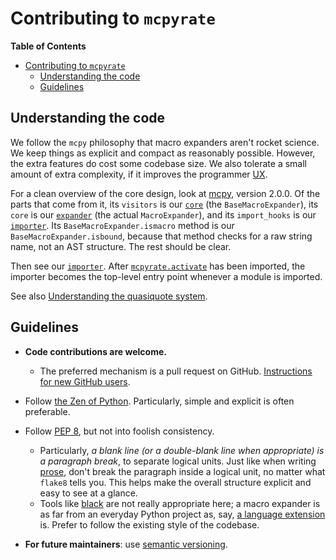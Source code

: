 # Contributing to `mcpyrate`

<!-- markdown-toc start - Don't edit this section. Run M-x markdown-toc-refresh-toc -->
**Table of Contents**

- [Contributing to `mcpyrate`](#contributing-to-mcpyrate)
    - [Understanding the code](#understanding-the-code)
    - [Guidelines](#guidelines)

<!-- markdown-toc end -->


## Understanding the code

We follow the `mcpy` philosophy that macro expanders aren't rocket science. We keep things as explicit and compact as reasonably possible. However, the extra features do cost some codebase size. We also tolerate a small amount of extra complexity, if it improves the programmer [UX](https://en.wikipedia.org/wiki/User_experience).

For a clean overview of the core design, look at [mcpy](https://github.com/delapuente/mcpy), version 2.0.0. Of the parts that come from it, its `visitors` is our [`core`](mcpyrate/core.py) (the `BaseMacroExpander`), its `core` is our [`expander`](mcpyrate/expander.py) (the actual `MacroExpander`), and its `import_hooks` is our [`importer`](mcpyrate/importer.py). Its `BaseMacroExpander.ismacro` method is our `BaseMacroExpander.isbound`, because that method checks for a raw string name, not an AST structure. The rest should be clear.

Then see our [`importer`](mcpyrate/importer.py). After [`mcpyrate.activate`](mcpyrate/activate.py) has been imported, the importer becomes the top-level entry point whenever a module is imported.

See also [Understanding the quasiquote system](quasiquotes.md#understanding-the-quasiquote-system).


## Guidelines

 - **Code contributions are welcome.**
   - The preferred mechanism is a pull request on GitHub. [Instructions for new GitHub users](http://makeapullrequest.com/).

 - Follow [the Zen of Python](https://www.python.org/dev/peps/pep-0020/). Particularly, simple and explicit is often preferable.

 - Follow [PEP 8](https://www.python.org/dev/peps/pep-0008/), but not into foolish consistency.
   - Particularly, *a blank line (or a double-blank line when appropriate) is a paragraph break*, to separate logical units. Just like when writing [prose](https://matthewbischoff.com/code-is-prose/), don't break the paragraph inside a logical unit, no matter what `flake8` tells you. This helps make the overall structure explicit and easy to see at a glance.
   - Tools like [black](https://github.com/psf/black) are not really appropriate here; a macro expander is as far from an everyday Python project as, say, [a language extension](https://github.com/Technologicat/unpythonic) is. Prefer to follow the existing style of the codebase.

 - **For future maintainers**: use [semantic versioning](https://semver.org/).
